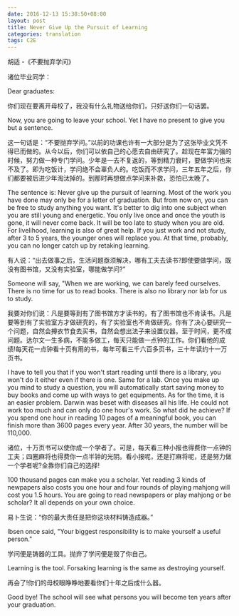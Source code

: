 ```yaml
---
date: 2016-12-13 15:38:50+08:00
layout: post
title: Never Give Up the Pursuit of Learning
categories: translation
tags: C2E
---
```


胡适 -《不要抛弃学问》

诸位毕业同学： 

Dear graduates:

你们现在要离开母校了，我没有什么礼物送给你们，只好送你们一句话罢。

Now, you are going to leave your school. Yet I have no present to give you but a sentence. 

这一句话是：“不要抛弃学问。”以前的功课也许有一大部分是为了这张毕业文凭不得已而做的。从今以后，你们可以依自己的心愿去自由研究了。趁现在年富力强的时候，努力做一种专门学问。少年是一去不复返的，等到精力衰时，要做学问也来不及了。即为吃饭计，学问绝不会辜负人的。吃饭而不求学问，三年五年之后，你们都要被后进少年淘汰掉的。到那时再想做点学问来补救，恐怕已太晚了。

The sentence is: Never give up the pursuit of learning. Most of the work you have done may only be for a letter of graduation. But from now on, you can be free to study anything you want. It's better to dig into one subject when you are still young and energetic. You only live once and once the youth is gone, it will never come back. It will be too late to study when you are old. For livelihood, learning is also of great help. If you just work and not study, after 3 to 5 years, the younger ones will replace you. At that time, probably, you can no longer catch up by retaking learning. 

有人说：“出去做事之后，生活问题亟须解决，哪有工夫去读书?即使要做学问，既没有图书馆，又没有实验室，哪能做学问?”

Someone will say, "When we are working, we can barely feed ourselves. There is no time for us to read books. There is also no library nor lab for us to study. 

我要对你们说：凡是要等到有了图书馆方才读书的，有了图书馆也不肯读书。凡是要等到有了实验室方才做研究的，有了实验室也不肯做研究。你有了决心要研究一个问题，自然会撙衣节食去买书，自然会想出法子来设置仪器。至于时间，更不成问题。达尔文一生多病，不能多做工，每天只能做一点钟的工作。你们看他的成绩!每天花一点钟看十页有用的书，每年可看三千六百多页书，三十年读约十一万页书。

I have to tell you that if you won't start reading until there is a library, you won't do it either even if there is one. Same for a lab. Once you make up you mind to study a question, you will automatically start saving money to buy books and come up with ways to get equipments. As for the time, it is an easier problem. Darwin was beset with diseases all his life. He could not work too much and can only do one hour's work. So what did he achieve? If you spend one hour in reading 10 pages of a meaningful book, you can finish more than 3600 pages every year. After 30 years, the number will be 110,000. 

诸位，十万页书可以使你成一个学者了。可是，每天看三种小报也得费你一点钟的工夫；四圈麻将也得费你一点半钟的光阴。看小报呢，还是打麻将呢，还是努力做一个学者呢?全靠你们自己的选择!

100 thousand pages can make you a scholar. Yet reading 3 kinds of newpapers also costs you one hour and four rounds of playing mahjong will cost you 1.5 hours. You are going to read newspapers or play mahjong or be scholar? It all depends on your own choice. 

易卜生说：“你的最大责任是把你这块材料铸造成器。”

Ibsen once said, "Your biggest responsibility is to make yourself a useful person."

学问便是铸器的工具。抛弃了学问便是毁了你自己。

Learning is the tool. Forsaking learning is the same as destroying yourself. 

再会了!你们的母校眼睁睁地要看你们十年之后成什么器。

Good bye! The school will see what persons you will become ten years after your graduation. 